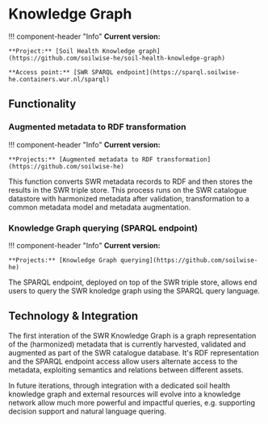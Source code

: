 # Knowledge Graph

!!! component-header "Info"
    **Current version:** 

    **Project:** [Soil Health Knowledge graph](https://github.com/soilwise-he/soil-health-knowledge-graph)

    **Access point:** [SWR SPARQL endpoint](https://sparql.soilwise-he.containers.wur.nl/sparql)


## Functionality

### Augmented metadata to RDF transformation 

!!! component-header "Info"
    **Current version:**

    **Projects:** [Augmented metadata to RDF transformation](https://github.com/soilwise-he)

This function converts SWR metadata records to RDF and then stores the results in the SWR triple store. This process runs on the SWR catalogue datastore with harmonized metadata after validation, transformation to a common metadata model and metadata augmentation.


### Knowledge Graph querying (SPARQL endpoint) 

!!! component-header "Info"
    **Current version:**

    **Projects:** [Knowledge Graph querying](https://github.com/soilwise-he)

The SPARQL endpoint, deployed on top of the SWR triple store, allows end users to query the SWR knoledge graph using the SPARQL query language.  


## Technology & Integration

The first interation of the SWR Knowledge Graph is a graph representation of the (harmonized) metadata that is currently harvested, validated and augmented as part of the SWR catalogue database. It's RDF representation and the SPARQL endpoint access allow users alternate access to the metadata, exploiting semantics and relations between different assets. 

In future iterations, through integration with a dedicated soil health knowledge graph and external resources will evolve into a knowledge network allow much more powerful and impactful queries, e.g. supporting decision support and natural language quering.
